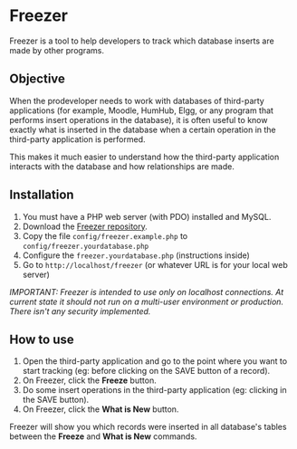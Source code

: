 # Freezer
Freezer is a tool to help developers to track which database inserts are made by other programs.

## Objective
When the prodeveloper needs to work with databases of third-party applications (for example, Moodle, HumHub, Elgg, or any program that performs insert operations in the database), it is often useful to know exactly what is inserted in the database when a certain operation in the third-party application is performed.

This makes it much easier to understand how the third-party application interacts with the database and how relationships are made.

## Installation
1. You must have a PHP web server (with PDO) installed and MySQL.
2. Download the [Freezer repository](https://github.com/llagerlof/freezer).
3. Copy the file `config/freezer.example.php` to `config/freezer.yourdatabase.php`
4. Configure the `freezer.yourdatabase.php` (instructions inside)
5. Go to `http://localhost/freezer` (or whatever URL is for your local web server)

*IMPORTANT: Freezer is intended to use only on localhost connections. At current state it should not run on a multi-user environment or production. There isn't any security implemented.*

## How to use
1. Open the third-party application and go to the point where you want to start tracking (eg: before clicking on the SAVE button of a record).
2. On Freezer, click the **Freeze** button.
3. Do some insert operations in the third-party application (eg: clicking in the SAVE button).
4. On Freezer, click the **What is New** button.

Freezer will show you which records were inserted in all database's tables between the **Freeze** and **What is New** commands.
